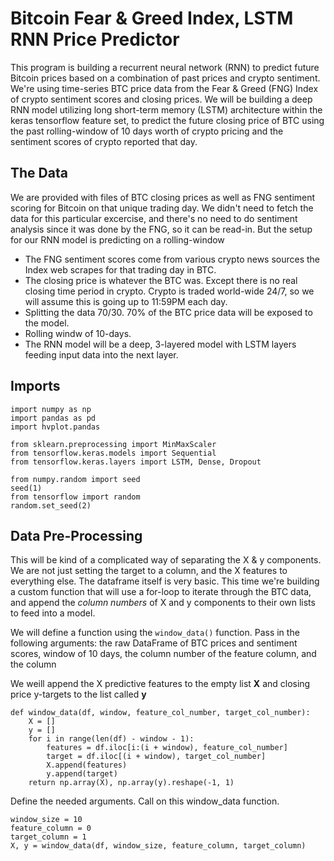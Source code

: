 # Bitcoin Fear & Greed Index, LSTM RNN Price Predictor

This program is building a recurrent neural network (RNN) to predict future Bitcoin prices based on a combination of past prices and crypto sentiment. We're using time-series BTC price data from the Fear & Greed (FNG) Index of crypto sentiment scores and closing prices. We will be building a deep RNN model utilizing long short-term memory (LSTM) architecture within the keras tensorflow feature set, to predict the future closing price of BTC using the past rolling-window of 10 days worth of crypto pricing and the sentiment scores of crypto reported that day. 

## The Data

We are provided with files of BTC closing prices as well as FNG sentiment scoring for Bitcoin on that unique trading day. We didn't need to fetch the data for this particular excercise, and there's no need to do sentiment analysis since it was done by the FNG, so it can be read-in. But the setup for our RNN model is predicting on a rolling-window

* The FNG sentiment scores come from various crypto news sources the Index web scrapes for that trading day in BTC.
* The closing price is whatever the BTC was. Except there is no real closing time period in crypto. Crypto is traded world-wide 24/7, so we will assume this is going up to 11:59PM each day. 
* Splitting the data 70/30. 70% of the BTC price data will be exposed to the model.
* Rolling windw of 10-days.
* The RNN model will be a deep, 3-layered model with LSTM layers feeding input data into the next layer.


## Imports
```
import numpy as np
import pandas as pd
import hvplot.pandas

from sklearn.preprocessing import MinMaxScaler
from tensorflow.keras.models import Sequential
from tensorflow.keras.layers import LSTM, Dense, Dropout

from numpy.random import seed
seed(1)
from tensorflow import random
random.set_seed(2)
```

## Data Pre-Processing

This will be kind of a complicated way of separating the X & y components. We are not just setting the target to a column, and the X features to everything else. The dataframe itself is very basic. This time we're building a custom function that will use a for-loop to iterate through the BTC data, and append the *column numbers* of X and y components to their own lists to feed into a model.  

We will define a function using the `window_data()` function. Pass in the following arguments: the raw DataFrame of BTC prices and sentiment scores, window of 10 days, the column number of the feature column, and the column

We weill append the X predictive features to the empty list **X** and closing price y-targets to the list called **y**

```
def window_data(df, window, feature_col_number, target_col_number):
    X = []
    y = []
    for i in range(len(df) - window - 1):
        features = df.iloc[i:(i + window), feature_col_number]
        target = df.iloc[(i + window), target_col_number]
        X.append(features)
        y.append(target)
    return np.array(X), np.array(y).reshape(-1, 1)
```

Define the needed arguments. Call on this window_data function. 
```
window_size = 10
feature_column = 0
target_column = 1
X, y = window_data(df, window_size, feature_column, target_column)
```


